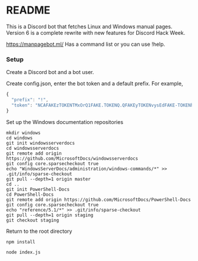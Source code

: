 # README

This is a Discord bot that fetches Linux and Windows manual pages. Version 6 is a complete rewrite with new features for Discord Hack Week. 

https://manpagebot.ml/ Has a command list or you can use !help. 

### Setup

Create a Discord bot and a bot user.

Create config.json, enter the bot token and a default prefix. For example,
```js
{
  "prefix": "!",
  "token": "NCAFAKEzTOKENTMxOrQ1FAKE.TOKENQ.QFAKEyTOKENvysEdFAKE-TOKENh"
}
```

Set up the Windows documentation repositories
```
mkdir windows
cd windows
git init windowsserverdocs
cd windowsserverdocs
git remote add origin https://github.com/MicrosoftDocs/windowsserverdocs
git config core.sparsecheckout true
echo "WindowsServerDocs/administration/windows-commands/*" >> .git/info/sparse-checkout
git pull --depth=1 origin master
cd ..
git init PowerShell-Docs
cd PowerShell-Docs
git remote add origin https://github.com/MicrosoftDocs/PowerShell-Docs
git config core.sparsecheckout true
echo "reference/5.1/*" >> .git/info/sparse-checkout
git pull --depth=1 origin staging
git checkout staging
```

Return to the root directory

`npm install`

`node index.js`
